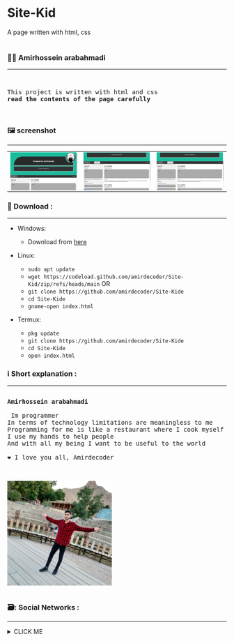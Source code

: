# Site-Kid
A page written with html, css
<br>
<br>


### :person_curly_hair: Amirhossein arabahmadi
 ___
  
<pre>
<p>
This project is written with html and css
<b>read the contents of the page carefully</b>
</p>
</pre>
 
 ### :framed_picture: screenshot
 ___
 
<table>
  <tr>
    <td>
     <img align="center" src="https://github.com/amirdecoder/Site-Kid/blob/main/Screenshot/Screenshot%20(68).png" />
   </td>
    <td>
     <img align="center" src="https://github.com/amirdecoder/Site-Kid/blob/main/Screenshot/Screenshot%20(69).png" />
   </td>
    <td>
     <img align="center" src="https://github.com/amirdecoder/Site-Kid/blob/main/Screenshot/Screenshot%20(69).png" />
   </td>
  </tr>
</table>
 
 
 ### :envelope_with_arrow: Download :
 ___
* Windows:
  * Download from [here](https://codeload.github.com/amirdecoder/Site-Kid/zip/refs/heads/main)

* Linux:
  * `sudo apt update`
  * `wget https://codeload.github.com/amirdecoder/Site-Kid/zip/refs/heads/main`
  OR
  * `git clone https://github.com/amirdecoder/Site-Kide`
  * `cd Site-Kide`
  * `gnome-open index.html`

* Termux:
  * `pkg update`
  * `git clone https://github.com/amirdecoder/Site-Kide`
  * `cd Site-Kide`
  * `open index.html `

### :information_source: Short explanation :
___

<pre>
<p><strong>Amirhossein arabahmadi</strong>
 
 Im programmer
In terms of technology limitations are meaningless to me
Programming for me is like a restaurant where I cook myself and I enjoy the taste of food
I use my hands to help people
And with all my being I want to be useful to the world

❤️ I love you all, Amirdecoder
</p>
<a href="https://github.com/amirdecoder">
<img align="center" width="240" src="https://github.com/amirdecoder/Site-Kid/blob/main/Screenshot/Picture/IMG_20220622_225219_608.png" alt="Amirhossein arabahmadi" />
</a>
</pre>

 ### 🗃️: Social Networks :
 ___
 
 <details><summary>CLICK ME</summary>
<p>

#### Github :

```ruby
   https://Github.com/amirdecoder
```
 
 #### Instagram :

```ruby
   https://instagram.com/amirdecoder
```
 
 #### Discord :

```ruby
   amir0026a#6625
```

 #### Telegram :

```ruby
   https://t.me/amirdecoder
``` 
 
</p>
</details>
